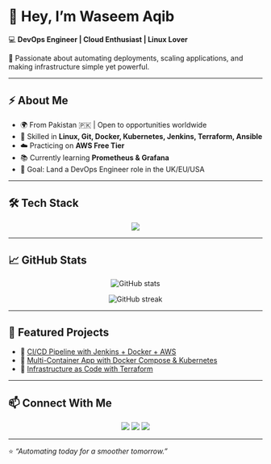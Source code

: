 # 👋 Hey, I’m Waseem Aqib  

💻 **DevOps Engineer | Cloud Enthusiast | Linux Lover**  

🚀 Passionate about automating deployments, scaling applications, and making infrastructure simple yet powerful.  

---

## ⚡ About Me  
- 🌍 From Pakistan 🇵🇰 | Open to opportunities worldwide  
- 🔧 Skilled in **Linux, Git, Docker, Kubernetes, Jenkins, Terraform, Ansible**  
- ☁️ Practicing on **AWS Free Tier**  
- 📚 Currently learning **Prometheus & Grafana**  
- 🎯 Goal: Land a DevOps Engineer role in the UK/EU/USA  

---

## 🛠️ Tech Stack  

<p align="center">
  <img src="https://skillicons.dev/icons?i=linux,git,docker,kubernetes,jenkins,aws,terraform,ansible,python,bash&perline=5" />
</p>

---

## 📈 GitHub Stats  

<p align="center">
  <img src="https://github-readme-stats.vercel.app/api?username=iwaseemdevops&show_icons=true&theme=tokyonight" alt="GitHub stats" />
</p>

<p align="center">
  <img src="https://github-readme-streak-stats.herokuapp.com/?user=iwaseemdevops&theme=tokyonight" alt="GitHub streak" />
</p>

---

## 🚀 Featured Projects  

- 🔹 [CI/CD Pipeline with Jenkins + Docker + AWS](https://github.com/iwaseemdevops/devops-projects)  
- 🔹 [Multi-Container App with Docker Compose & Kubernetes](https://github.com/iwaseemdevops/devops-projects)  
- 🔹 [Infrastructure as Code with Terraform](https://github.com/iwaseemdevops/devops-projects)  

---

## 📫 Connect With Me  

<p align="center">
  <a href="mailto:iwaseemdevops@gmail.com"><img src="https://img.shields.io/badge/-Email-red?style=for-the-badge&logo=gmail&logoColor=white"></a>
  <a href="https://linkedin.com/in/iwaseemdevops"><img src="https://img.shields.io/badge/-LinkedIn-blue?style=for-the-badge&logo=linkedin&logoColor=white"></a>
  <a href="https://github.com/iwaseemdevops"><img src="https://img.shields.io/badge/-GitHub-black?style=for-the-badge&logo=github&logoColor=white"></a>
</p>

---

⭐️ *“Automating today for a smoother tomorrow.”*  

